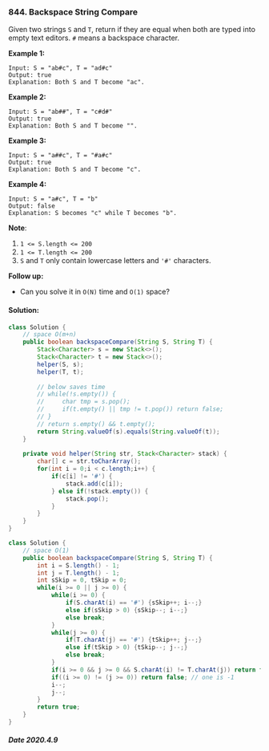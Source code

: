### 844. Backspace String Compare

Given two strings `S` and `T`, return if they are equal when both are typed into empty text editors. `#` means a backspace character.

**Example 1:**

```
Input: S = "ab#c", T = "ad#c"
Output: true
Explanation: Both S and T become "ac".
```

**Example 2:**

```
Input: S = "ab##", T = "c#d#"
Output: true
Explanation: Both S and T become "".
```

**Example 3:**

```
Input: S = "a##c", T = "#a#c"
Output: true
Explanation: Both S and T become "c".
```

**Example 4:**

```
Input: S = "a#c", T = "b"
Output: false
Explanation: S becomes "c" while T becomes "b".
```

**Note**:

1. `1 <= S.length <= 200`
2. `1 <= T.length <= 200`
3. `S` and `T` only contain lowercase letters and `'#'` characters.

**Follow up:**

- Can you solve it in `O(N)` time and `O(1)` space?

#### Solution:

```java
class Solution {
    // space O(m+n)
    public boolean backspaceCompare(String S, String T) {
        Stack<Character> s = new Stack<>();
        Stack<Character> t = new Stack<>();
        helper(S, s);
        helper(T, t);
        
        // below saves time
        // while(!s.empty()) {
        //     char tmp = s.pop();
        //     if(t.empty() || tmp != t.pop()) return false;
        // }
        // return s.empty() && t.empty(); 
        return String.valueOf(s).equals(String.valueOf(t));
    }
    
    private void helper(String str, Stack<Character> stack) {
        char[] c = str.toCharArray();
        for(int i = 0;i < c.length;i++) {
            if(c[i] != '#') {
                stack.add(c[i]);
            } else if(!stack.empty()) {
                stack.pop();
            }
        }
    }
}
```

```java
class Solution {    
    // space O(1)
    public boolean backspaceCompare(String S, String T) {
        int i = S.length() - 1;
        int j = T.length() - 1;
        int sSkip = 0, tSkip = 0;
        while(i >= 0 || j >= 0) {
            while(i >= 0) {
                if(S.charAt(i) == '#') {sSkip++; i--;}
                else if(sSkip > 0) {sSkip--; i--;}
                else break;
            }
            while(j >= 0) {
                if(T.charAt(j) == '#') {tSkip++; j--;}
                else if(tSkip > 0) {tSkip--; j--;}
                else break;
            }
            if(i >= 0 && j >= 0 && S.charAt(i) != T.charAt(j)) return false; // not equal
            if((i >= 0) != (j >= 0)) return false; // one is -1
            i--;
            j--;
        }
        return true;
    }
}
```

##### Date 2020.4.9